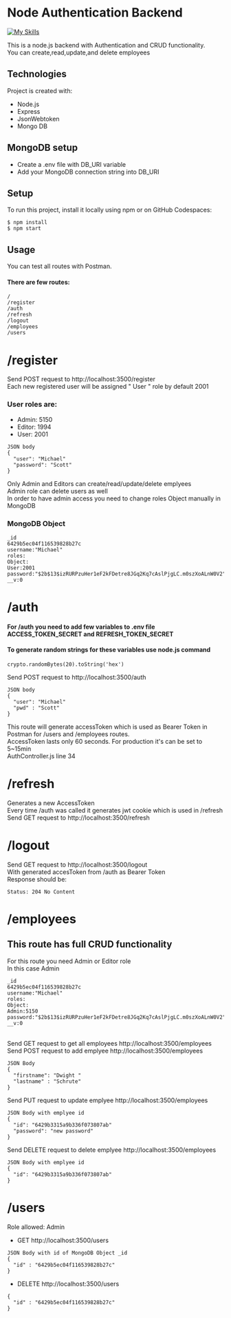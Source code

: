# Node Authentication Backend

[![My Skills](https://skillicons.dev/icons?i=nodejs,express,javascript,mongodb,&theme=dark)](https://skillicons.dev)

This is a node.js backend with Authentication and CRUD functionality.<br>You can create,read,update,and delete employees

## Technologies

Project is created with:

- Node.js
- Express
- JsonWebtoken
- Mongo DB

## MongoDB setup

- Create a .env file with DB_URI variable
- Add your MongoDB connection string into DB_URI

## Setup

To run this project, install it locally using npm or on GitHub Codespaces:

```
$ npm install
$ npm start
```

## Usage

You can test all routes with Postman.

#### There are few routes:

```
/
/register
/auth
/refresh
/logout
/employees
/users
```

# /register

Send POST request to http://localhost:3500/register <br>Each new registered user will be assigned " User " role by default 2001

### User roles are:

- Admin: 5150
- Editor: 1994
- User: 2001

```
JSON body
{
  "user": "Michael"
  "password": "Scott"
}
```

Only Admin and Editors can create/read/update/delete emplyees <br>
Admin role can delete users as well <br>
In order to have admin access you need to change roles Object manually in MongoDB

### MongoDB Object

```
_id
6429b5ec04f116539828b27c
username:"Michael"
roles:
Object:
User:2001
password:"$2b$13$izRURPzuHer1eF2kFDetre8JGq2Kq7cAslPjgLC.m0szXoALnW0V2"
__v:0
```

# /auth

#### For /auth you need to add few variables to .env file ACCESS_TOKEN_SECRET and REFRESH_TOKEN_SECRET

#### To generate random strings for these variables use node.js command

```
crypto.randomBytes(20).toString('hex')
```

Send POST request to http://localhost:3500/auth

```
JSON body
{
  "user": "Michael"
  "pwd" : "Scott"
}
```

This route will generate accessToken which is used as Bearer Token in Postman for /users and /employees routes.<br>
AccessToken lasts only 60 seconds. For production it's can be set to 5~15min<br>
AuthController.js line 34

# /refresh

Generates a new AccessToken<br>
Every time /auth was called it generates jwt cookie which is used in /refresh<br>
Send GET request to http://localhost:3500/refresh

# /logout

Send GET request to http://localhost:3500/logout <br>
With generated accesToken from /auth as Bearer Token <br>
Response should be:

```
Status: 204 No Content
```

# /employees

## This route has full CRUD functionality

For this route you need Admin or Editor role <br>
In this case Admin

```
_id
6429b5ec04f116539828b27c
username:"Michael"
roles:
Object:
Admin:5150
password:"$2b$13$izRURPzuHer1eF2kFDetre8JGq2Kq7cAslPjgLC.m0szXoALnW0V2"
__v:0
```


<br>
Send GET request to get all employees http://localhost:3500/employees
<br>
Send POST request to add emplyee http://localhost:3500/employees

```
JSON Body
{
  "firstname": "Dwight "
  "lastname" : "Schrute"
}
```

Send PUT request to update emplyee http://localhost:3500/employees

```
JSON Body with emplyee id
{
  "id": "6429b3315a9b336f073807ab"
  "password": "new password"
}
```

Send DELETE request to delete emplyee http://localhost:3500/employees

```
JSON Body with emplyee id
{
  "id": "6429b3315a9b336f073807ab"
}
```

# /users

Role allowed: Admin <br>

- GET http://localhost:3500/users
```
JSON Body with id of MongoDB Object _id
{
  "id" : "6429b5ec04f116539828b27c"
}
```

- DELETE http://localhost:3500/users

``` 
{
  "id" : "6429b5ec04f116539828b27c"
}
```
